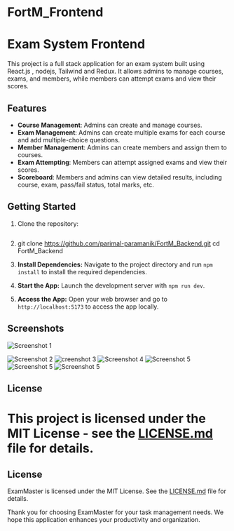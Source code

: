 # FortM_Frontend


# Exam System Frontend

This project is a full stack  application for an exam system built using React.js , nodejs, Tailwind and Redux. It allows admins to manage courses, exams, and members, while members can attempt exams and view their scores.

## Features

- **Course Management**: Admins can create and manage courses.
- **Exam Management**: Admins can create multiple exams for each course and add multiple-choice questions.
- **Member Management**: Admins can create members and assign them to courses.
- **Exam Attempting**: Members can attempt assigned exams and view their scores.
- **Scoreboard**: Members and admins can view detailed results, including course, exam, pass/fail status, total marks, etc.

## Getting Started

1. Clone the repository:
   ```bash
1. git clone https://github.com/parimal-paramanik/FortM_Backend.git
   cd FortM_Backend

2. **Install Dependencies:** Navigate to the project directory and run `npm install` to install the required dependencies.

 3. **Start the App:** Launch the development server with `npm run dev`.

4. **Access the App:** Open your web browser and go to `http://localhost:5173` to access the app locally.

## Screenshots

![Screenshot 1](/screenshots/Screenshot_1.png)

![Screenshot 2](/screenshots/Screenshot_2.png)
![creenshot 3](/screenshots/Screenshot_3.png)
![Screenshot 4](/screenshots/Screenshot_4.png)
![Screenshot 5](/screenshots/Screenshot_5.png)
![Screenshot 5](/screenshots/Screenshot_6.png)
![Screenshot 5](/screenshots/Screenshot_7.png)


## License

This project is licensed under the MIT License - see the [LICENSE.md](LICENSE.md) file for details.
=======

## License

ExamMaster is licensed under the MIT License. See the [LICENSE.md](LICENSE.md) file for details.

Thank you for choosing ExamMaster for your task management needs. We hope this application enhances your productivity and organization.

